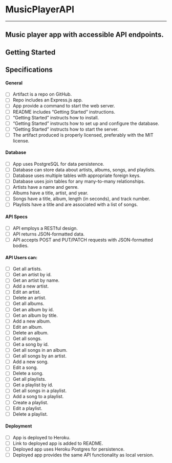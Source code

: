 # MusicPlayerAPI
_______________________________________
## Music player app with accessible API endpoints.

## Getting Started



## Specifications
#### General
- [ ] Artifact is a repo on GitHub.
- [ ] Repo includes an Express.js app.
- [ ] App provide a command to start the web server.
- [ ] README includes “Getting Started” instructions.
- [ ] “Getting Started” instructs how to install.
- [ ] “Getting Started” instructs how to set up and configure the database.
- [ ] “Getting Started” instructs how to start the server.
- [ ] The artifact produced is properly licensed, preferably with the MIT license.

#### Database
- [ ] App uses PostgreSQL for data persistence.
- [ ] Database can store data about artists, albums, songs, and playlists.
- [ ] Database uses multiple tables with appropriate foreign keys.
- [ ] Database uses join tables for any many-to-many relationships.
- [ ] Artists have a name and genre.
- [ ] Albums have a title, artist, and year.
- [ ] Songs have a title, album, length (in seconds), and track number.
- [ ] Playlists have a title and are associated with a list of songs.

#### API Specs
- [ ] API employs a RESTful design.
- [ ] API returns JSON-formatted data.
- [ ] API accepts POST and PUT/PATCH requests with JSON-formatted bodies.

#### API Users can:
- [ ] Get all artists.
- [ ] Get an artist by id.
- [ ] Get an artist by name.
- [ ] Add a new artist.
- [ ] Edit an artist.
- [ ] Delete an artist.
- [ ] Get all albums.
- [ ] Get an album by id.
- [ ] Get an album by title.
- [ ] Add a new album.
- [ ] Edit an album.
- [ ] Delete an album.
- [ ] Get all songs.
- [ ] Get a song by id.
- [ ] Get all songs in an album.
- [ ] Get all songs by an artist.
- [ ] Add a new song.
- [ ] Edit a song.
- [ ] Delete a song.
- [ ] Get all playlists.
- [ ] Get a playlist by id.
- [ ] Get all songs in a playlist.
- [ ] Add a song to a playlist.
- [ ] Create a playlist.
- [ ] Edit a playlist.
- [ ] Delete a playlist.

#### Deployment
- [ ] App is deployed to Heroku.
- [ ] Link to deployed app is added to README.
- [ ] Deployed app uses Heroku Postgres for persistence.
- [ ] Deployed app provides the same API functionality as local version.
